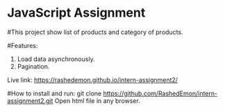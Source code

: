 # JavaScript Assignment
#This project show list of products and category of products.

#Features:
1. Load data asynchronously.
2. Pagination.

Live link: https://rashedemon.github.io/intern-assignment2/

#How to install and run:
git clone https://github.com/RashedEmon/intern-assignment2.git
Open html file in any browser.
